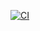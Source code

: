 [![CI](https://github.com/devbotas/Tinkerforge.AirQualityMonitor/actions/workflows/CI.yml/badge.svg)](https://github.com/devbotas/HomieWrapper.Domekt200/actions/workflows/CI.yml)